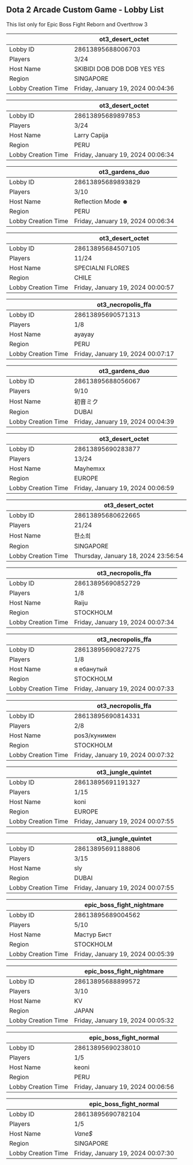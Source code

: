 ## Dota 2 Arcade Custom Game - Lobby List

This list only for Epic Boss Fight Reborn and Overthrow 3

|  | ot3_desert_octet |
| ------ | ------ |
| Lobby ID | 28613895688006703 |
| Players | 3/24 |
| Host Name | SKIBIDI DOB DOB DOB YES YES |
| Region | SINGAPORE |
| Lobby Creation Time | Friday, January 19, 2024 00:04:36 |


|  | ot3_desert_octet |
| ------ | ------ |
| Lobby ID | 28613895689897853 |
| Players | 3/24 |
| Host Name | Larry Capija |
| Region | PERU |
| Lobby Creation Time | Friday, January 19, 2024 00:06:34 |


|  | ot3_gardens_duo |
| ------ | ------ |
| Lobby ID | 28613895689893829 |
| Players | 3/10 |
| Host Name | Reflection Mode ☻ |
| Region | PERU |
| Lobby Creation Time | Friday, January 19, 2024 00:06:34 |


|  | ot3_desert_octet |
| ------ | ------ |
| Lobby ID | 28613895684507105 |
| Players | 11/24 |
| Host Name | SPECIALNI FLORES |
| Region | CHILE |
| Lobby Creation Time | Friday, January 19, 2024 00:00:57 |


|  | ot3_necropolis_ffa |
| ------ | ------ |
| Lobby ID | 28613895690571313 |
| Players | 1/8 |
| Host Name | ayayay |
| Region | PERU |
| Lobby Creation Time | Friday, January 19, 2024 00:07:17 |


|  | ot3_gardens_duo |
| ------ | ------ |
| Lobby ID | 28613895688056067 |
| Players | 9/10 |
| Host Name | 初音ミク |
| Region | DUBAI |
| Lobby Creation Time | Friday, January 19, 2024 00:04:39 |


|  | ot3_desert_octet |
| ------ | ------ |
| Lobby ID | 28613895690283877 |
| Players | 13/24 |
| Host Name | Mayhemxx |
| Region | EUROPE |
| Lobby Creation Time | Friday, January 19, 2024 00:06:59 |


|  | ot3_desert_octet |
| ------ | ------ |
| Lobby ID | 28613895680622665 |
| Players | 21/24 |
| Host Name | 한소희 |
| Region | SINGAPORE |
| Lobby Creation Time | Thursday, January 18, 2024 23:56:54 |


|  | ot3_necropolis_ffa |
| ------ | ------ |
| Lobby ID | 28613895690852729 |
| Players | 1/8 |
| Host Name | Raiju |
| Region | STOCKHOLM |
| Lobby Creation Time | Friday, January 19, 2024 00:07:34 |


|  | ot3_necropolis_ffa |
| ------ | ------ |
| Lobby ID | 28613895690827275 |
| Players | 1/8 |
| Host Name | я ебанутый |
| Region | STOCKHOLM |
| Lobby Creation Time | Friday, January 19, 2024 00:07:33 |


|  | ot3_necropolis_ffa |
| ------ | ------ |
| Lobby ID | 28613895690814331 |
| Players | 2/8 |
| Host Name | pos3/кунимен |
| Region | STOCKHOLM |
| Lobby Creation Time | Friday, January 19, 2024 00:07:32 |


|  | ot3_jungle_quintet |
| ------ | ------ |
| Lobby ID | 28613895691191327 |
| Players | 1/15 |
| Host Name | koni |
| Region | EUROPE |
| Lobby Creation Time | Friday, January 19, 2024 00:07:55 |


|  | ot3_jungle_quintet |
| ------ | ------ |
| Lobby ID | 28613895691188806 |
| Players | 3/15 |
| Host Name | sly |
| Region | DUBAI |
| Lobby Creation Time | Friday, January 19, 2024 00:07:55 |


|  | epic_boss_fight_nightmare |
| ------ | ------ |
| Lobby ID | 28613895689004562 |
| Players | 5/10 |
| Host Name | Мастур Бист |
| Region | STOCKHOLM |
| Lobby Creation Time | Friday, January 19, 2024 00:05:39 |


|  | epic_boss_fight_nightmare |
| ------ | ------ |
| Lobby ID | 28613895688899572 |
| Players | 3/10 |
| Host Name | KV |
| Region | JAPAN |
| Lobby Creation Time | Friday, January 19, 2024 00:05:32 |


|  | epic_boss_fight_normal |
| ------ | ------ |
| Lobby ID | 28613895690238010 |
| Players | 1/5 |
| Host Name | keoni |
| Region | PERU |
| Lobby Creation Time | Friday, January 19, 2024 00:06:56 |


|  | epic_boss_fight_normal |
| ------ | ------ |
| Lobby ID | 28613895690782104 |
| Players | 1/5 |
| Host Name | _Vane$_ |
| Region | SINGAPORE |
| Lobby Creation Time | Friday, January 19, 2024 00:07:30 |


